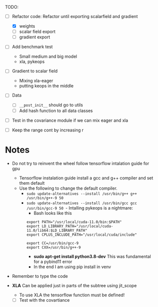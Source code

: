TODO:

- [ ] Refactor code: Refactor until exporting scalarfield and gradient
    - [X] weights
    - [ ] scalar field export
    - [ ] gradient export
    
- [ ] Add benchmark test
    - Small medium and big model
    - xla, pykeops
    
- [ ] Gradient to scalar field
    - Mixing xla-eager
    - putting keops in the middle

- [ ] Data
    - [ ] `__post_init__` should go to utils
    - [ ] Add hash function to all data classes

- [ ] Test in the covariance module if we can mix eager and xla

- [ ] Keep the range cont by increasing r


Notes
=====

- Do not try to reinvent the wheel follow tensorflow intalation guide for gpu
    - Tensorflow instalation guide install a gcc and g++ compiler and set them default
    - Use the following to change the default compiler. 
        - `sudo update-alternatives --install /usr/bin/g++ g++ /usr/bin/g++-9 50`
        - `sudo update-alternatives --install /usr/bin/gcc gcc /usr/bin/gcc-9 50
          `- Intalling pykeops is a nightmare:
            - Bash looks like this
          ```      
          export PATH="/usr/local/cuda-11.0/bin:$PATH"
          export LD_LIBRARY_PATH="/usr/local/cuda-11.0/lib64:$LD_LIBRARY_PATH"
          export CPLUS_INCLUDE_PATH="/usr/local/cuda/include"
          
          export CC=/usr/bin/gcc-9
          export CXX=/usr/bin/g++-9
          ```
            - **sudo apt-get install python3.8-dev** This was fundamental for a pybind11 error
            - In the end I am using pip install in venv

- Remember to type the code

- **XLA** Can be applied just in parts of the subtree using jit_scope
    - To use XLA the tensorflow function must be defined!
    - [ ] Test with the covartiance